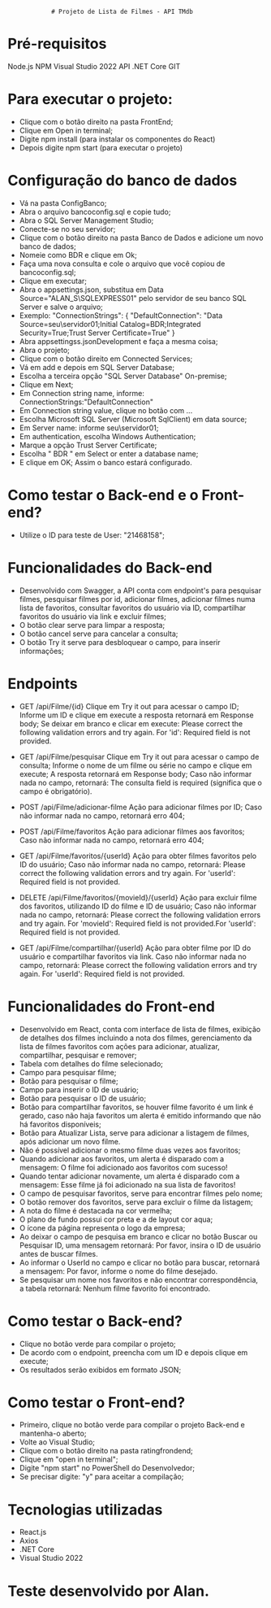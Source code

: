 				# Projeto de Lista de Filmes - API TMdb

# Pré-requisitos 

Node.js
NPM
Visual Studio 2022
API .NET Core
GIT

# Para executar o projeto:
- Clique com o botão direito na pasta FrontEnd;
- Clique em Open in terminal;
- Digite npm install (para instalar os componentes do React)
- Depois digite npm start (para executar o projeto)

# Configuração do banco de dados
- Vá na pasta ConfigBanco;
- Abra o arquivo bancoconfig.sql e copie tudo;
- Abra o SQL Server Management Studio;
- Conecte-se no seu servidor;
- Clique com o botão direito na pasta Banco de Dados e adicione um novo banco de dados;
- Nomeie como BDR e clique em Ok;
- Faça uma nova consulta e cole o arquivo que você copiou de bancoconfig.sql;
- Clique em executar;
- Abra o appsettings.json, substitua em Data Source="ALAN_S\\SQLEXPRESS01" pelo servidor de seu banco SQL Server e salve o arquivo;
- Exemplo:
  "ConnectionStrings": {
    "DefaultConnection": "Data Source=seu\\servidor01;Initial Catalog=BDR;Integrated Security=True;Trust Server Certificate=True"
  }
- Abra appsettingss.jsonDevelopment e faça a mesma coisa;
- Abra o projeto;
- Clique com o botão direito em Connected Services;
- Vá em add e depois em SQL Server Database;
- Escolha a terceira opção "SQL Server Database" On-premise;
- Clique em Next;
- Em Connection string name, informe: ConnectionStrings:"DefaultConnection"
- Em Connection string value, clique no botão com ...
- Escolha Microsoft SQL Server (Microsoft SqlClient) em data source;
- Em Server name: informe seu\servidor01;
- Em authentication, escolha Windows Authentication;
- Marque a opção Trust Server Certificate;
- Escolha " BDR " em Select or enter a database name;
- E clique em OK;
Assim o banco estará configurado.

# Como testar o Back-end e o Front-end?
- Utilize o ID para teste de User: "21468158";

# Funcionalidades do Back-end
- Desenvolvido com Swagger, a API conta com endpoint's para pesquisar filmes, pesquisar filmes por id, adicionar filmes,
adicionar filmes numa lista de favoritos, consultar favoritos do usuário via ID, compartilhar favoritos do usuário via link e excluir filmes;
- O botão clear serve para limpar a resposta;
- O botão cancel serve para cancelar a consulta;
- O botão Try it serve para desbloquear o campo, para inserir informações;

# Endpoints
- GET /api/Filme/{id}
Clique em Try it out para acessar o campo ID;
Informe um ID e clique em execute a resposta retornará em Response body;
Se deixar em branco e clicar em execute: Please correct the following validation errors and try again. For 'id': Required field is not provided.

- GET /api/Filme/pesquisar
Clique em Try it out para acessar o campo de consulta;
Informe o nome de um filme ou série no campo e clique em execute;
A resposta retornará em Response body;
Caso não informar nada no campo, retornará: The consulta field is required (significa que o campo é obrigatório).

- POST /api/Filme/adicionar-filme
Ação para adicionar filmes por ID;
Caso não informar nada no campo, retornará erro 404;

- POST /api/Filme/favoritos
Ação para adicionar filmes aos favoritos;
Caso não informar nada no campo, retornará erro 404;

- GET /api/Filme/favoritos/{userId}
Ação para obter filmes favoritos pelo ID do usuário;
Caso não informar nada no campo, retornará: Please correct the following validation errors and try again.
For 'userId': Required field is not provided.

- DELETE /api/Filme/favoritos/{movieId}/{userId}
Ação para excluir filme dos favoritos, utilizando ID do filme e ID de usuário;
Caso não informar nada no campo, retornará: Please correct the following validation errors and try again. 
For 'movieId': Required field is not provided.For 'userId': Required field is not provided.

- GET /api/Filme/compartilhar/{userId}
Ação para obter filme por ID do usuário e compartilhar favoritos via link.
Caso não informar nada no campo, retornará: Please correct the following validation errors and try again.
For 'userId': Required field is not provided.


# Funcionalidades do Front-end
- Desenvolvido em React, conta com interface de lista de filmes, exibição de detalhes dos filmes incluindo a nota dos filmes,
gerenciamento da lista de filmes favoritos com ações para adicionar, atualizar, compartilhar, pesquisar e remover;
- Tabela com detalhes do filme selecionado;
- Campo para pesquisar filme;
- Botão para pesquisar o filme;
- Campo para inserir o ID de usuário;
- Botão para pesquisar o ID de usuário;
- Botão para compartilhar favoritos, se houver filme favorito é um link é gerado, caso não haja favoritos um alerta é emitido
informando que não há favoritos disponíveis;
- Botão para Atualizar Lista, serve para adicionar a listagem de filmes, após adicionar um novo filme.
- Não é possível adicionar o mesmo filme duas vezes aos favoritos;
- Quando adicionar aos favoritos, um alerta é disparado com a mensagem: O filme foi adicionado aos favoritos com sucesso!
- Quando tentar adicionar novamente, um alerta é disparado com a mensagem: Esse filme já foi adicionado na sua lista de favoritos!
- O campo de pesquisar favoritos, serve para encontrar filmes pelo nome;
- O botão remover dos favoritos, serve para excluir o filme da listagem;
- A nota do filme é destacada na cor vermelha;
- O plano de fundo possui cor preta e a de layout cor aqua;
- O ícone da página representa o logo da empresa;
- Ao deixar o campo de pesquisa em branco e clicar no botão Buscar ou Pesquisar ID, uma mensagem retornará: Por favor, insira o ID de usuário antes de buscar filmes.
- Ao informar o UserId no campo e clicar no botão para buscar, retornará a mensagem: Por favor, informe o nome do filme desejado.
- Se pesquisar um nome nos favoritos e não encontrar correspondência, a tabela retornará: Nenhum filme favorito foi encontrado.

# Como testar o Back-end?
- Clique no botão verde para compilar o projeto;
- De acordo com o endpoint, preencha com um ID e depois clique em execute;
- Os resultados serão exibidos em formato JSON;

# Como testar o Front-end?
- Primeiro, clique no botão verde para compilar o projeto Back-end e mantenha-o aberto;
- Volte ao Visual Studio;
- Clique com o botão direito na pasta ratingfrondend;
- Clique em "open in terminal";
- Digite "npm start" no PowerShell do Desenvolvedor;
- Se precisar digite: "y" para aceitar a compilação;

# Tecnologias utilizadas
- React.js
- Axios
- .NET Core
- Visual Studio 2022

<h1>Teste desenvolvido por Alan.</h1>
